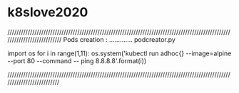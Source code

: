 # k8slove2020
///////////////////////////////////////////////////////////////////////////////////////////////////////////////////////////
Pods creation :
.............
podcreator.py

import os
for i in range(1,11):
    os.system('kubectl run adhoc{} --image=alpine --port 80 --command -- ping 8.8.8.8'.format(i))
 
 
 
 //////////////////////////////////////////////////////////////////////////////////////////////////////////////////////////
 
 
 

